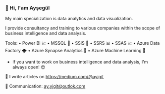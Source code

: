 ### 👋 Hi, I'am Ayşegül

My main specialization is data analytics and data visualization. 

I provide consultancy and training to various companies within the scope of business intelligence and data analysis.


Tools:
• Power BI 📈
• MSSQL 🐘
• SSIS 🤝
• SSRS 📊
• SSAS 📈
• Azure Data Factory 🌩️
• Azure Synapse Analytics 🌟
• Azure Machine Learning 🤖

* If you want to work on business intelligence and data analysis, I'm always open! 😊


📝 I write articles on https://medium.com/@ayigit

🤝 Communication: ay.yigit@outlok.com
